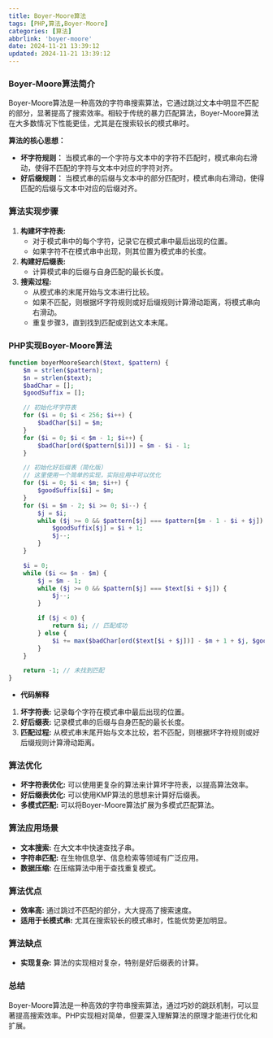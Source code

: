 ```yaml
---
title: Boyer-Moore算法
tags: [PHP,算法,Boyer-Moore]
categories: [算法]
abbrlink: 'boyer-moore'
date: 2024-11-21 13:39:12
updated: 2024-11-21 13:39:12
---
```


### Boyer-Moore算法简介

Boyer-Moore算法是一种高效的字符串搜索算法，它通过跳过文本中明显不匹配的部分，显著提高了搜索效率。相较于传统的暴力匹配算法，Boyer-Moore算法在大多数情况下性能更佳，尤其是在搜索较长的模式串时。

**算法的核心思想：**

* **坏字符规则：** 当模式串的一个字符与文本中的字符不匹配时，模式串向右滑动，使得不匹配的字符与文本中对应的字符对齐。
* **好后缀规则：** 当模式串的后缀与文本中的部分匹配时，模式串向右滑动，使得匹配的后缀与文本中对应的后缀对齐。

### 算法实现步骤

1. **构建坏字符表:**
    * 对于模式串中的每个字符，记录它在模式串中最后出现的位置。
    * 如果字符不在模式串中出现，则其位置为模式串的长度。
2. **构建好后缀表:**
    * 计算模式串的后缀与自身匹配的最长长度。
3. **搜索过程:**
    * 从模式串的末尾开始与文本进行比较。
    * 如果不匹配，则根据坏字符规则或好后缀规则计算滑动距离，将模式串向右滑动。
    * 重复步骤3，直到找到匹配或到达文本末尾。

### PHP实现Boyer-Moore算法

```php
function boyerMooreSearch($text, $pattern) {
    $m = strlen($pattern);
    $n = strlen($text);
    $badChar = [];
    $goodSuffix = [];

    // 初始化坏字符表
    for ($i = 0; $i < 256; $i++) {
        $badChar[$i] = $m;
    }
    for ($i = 0; $i < $m - 1; $i++) {
        $badChar[ord($pattern[$i])] = $m - $i - 1;
    }

    // 初始化好后缀表（简化版）
    // 这里使用一个简单的实现，实际应用中可以优化
    for ($i = 0; $i < $m; $i++) {
        $goodSuffix[$i] = $m;
    }
    for ($i = $m - 2; $i >= 0; $i--) {
        $j = $i;
        while ($j >= 0 && $pattern[$j] === $pattern[$m - 1 - $i + $j]) {
            $goodSuffix[$j] = $i + 1;
            $j--;
        }
    }

    $i = 0;
    while ($i <= $n - $m) {
        $j = $m - 1;
        while ($j >= 0 && $pattern[$j] === $text[$i + $j]) {
            $j--;
        }

        if ($j < 0) {
            return $i; // 匹配成功
        } else {
            $i += max($badChar[ord($text[$i + $j])] - $m + 1 + $j, $goodSuffix[$j]);
        }
    }

    return -1; // 未找到匹配
}
```

* **代码解释**

1. **坏字符表:** 记录每个字符在模式串中最后出现的位置。
2. **好后缀表:** 记录模式串的后缀与自身匹配的最长长度。
3. **匹配过程:** 从模式串末尾开始与文本比较，若不匹配，则根据坏字符规则或好后缀规则计算滑动距离。

### 算法优化

* **坏字符表优化:** 可以使用更复杂的算法来计算坏字符表，以提高算法效率。
* **好后缀表优化:** 可以使用KMP算法的思想来计算好后缀表。
* **多模式匹配:** 可以将Boyer-Moore算法扩展为多模式匹配算法。

### 算法应用场景

* **文本搜索:** 在大文本中快速查找子串。
* **字符串匹配:** 在生物信息学、信息检索等领域有广泛应用。
* **数据压缩:** 在压缩算法中用于查找重复模式。

### 算法优点

* **效率高:** 通过跳过不匹配的部分，大大提高了搜索速度。
* **适用于长模式串:** 尤其在搜索较长的模式串时，性能优势更加明显。

### 算法缺点

* **实现复杂:** 算法的实现相对复杂，特别是好后缀表的计算。

### 总结

Boyer-Moore算法是一种高效的字符串搜索算法，通过巧妙的跳跃机制，可以显著提高搜索效率。PHP实现相对简单，但要深入理解算法的原理才能进行优化和扩展。